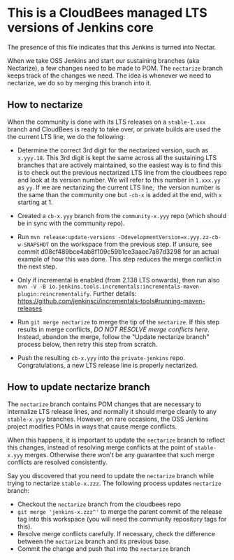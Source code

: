 # This is a CloudBees managed LTS versions of Jenkins core
The presence of this file indicates that this Jenkins is turned into Nectar.

When we take OSS Jenkins and start our sustaining branches (aka Nectarize), a few changes need
to be made to POM. The `nectarize` branch keeps track of the changes we need. The idea
is whenever we need to nectarize, we do so by merging this branch into it.

## How to nectarize
When the community is done with its LTS releases on a `stable-1.xxx` branch and CloudBees is
ready to take over, or private builds are used the the current LTS line, we do the following:

* Determine the correct 3rd digit for the nectarized version, such as `x.yyy.18`.
  This 3rd digit is kept the same across all the sustaining LTS branches that are
  actively maintained, so the easiest way is to find this is to check out the previous
  nectarized LTS line from the cloudbees repo and look at its version number.
  We will refer to this number in `1.xxx.yy` as `yy`. If we are nectarizing the current LTS line,
  the version number is the same than the community one but `-cb-x` is added at the end, with `x`
  starting at 1.

* Created a `cb-x.yyy` branch from the `community-x.yyy` repo (which should be in sync with the community repo).

* Run `mvn release:update-versions -DdevelopmentVersion=x.yyy.zz-cb-w-SNAPSHOT` on
  the workspace from the previous step. If unsure, see commit d08cf489bce4ab8f109c59b1ce3aaec7a87d3298
  for an actual example of how this was done. This step reduces the merge conflict in the next step.
* Only if incremental is enabled (from 2.138 LTS onwards), then run also `mvn -V -B io.jenkins.tools.incrementals:incrementals-maven-plugin:reincrementalify`. Further details: https://github.com/jenkinsci/incrementals-tools#running-maven-releases


* Run `git merge nectarize` to merge the tip of the `nectarize`.
  If this step results in merge conflicts, *DO NOT RESOLVE merge conflicts here*. Instead,
  abandon the merge, follow the "Update nectarize branch" process below, then retry this
  step from scratch.

* Push the resulting `cb-x.yyy` into the `private-jenkins` repo. Congratulations,
  a new LTS release line is properly nectarized.

## How to update nectarize branch
The `nectarize` branch contains POM changes that are necessary to internalize LTS release lines,
and normally it should merge cleanly to any `stable-x.yyy` branches. However, on rare occasions,
the OSS Jenkins project modifies POMs in ways that cause merge conflicts.

When this happens, it is important to update the `nectarize` branch to reflect this changes,
instead of resolving merge conflicts at the point of `stable-x.yyy` merges. Otherwise there
won't be any guarantee that such merge conflicts are resolved consistently.

Say you discovered that you need to update the `nectarize` branch while trying to nectarize
`stable-x.zzz`. The following process updates `nectarize` branch:

* Checkout the `nectarize` branch from the cloudbees repo
* `git merge 'jenkins-x.zzz^'` to merge the parent commit of the release tag into this workspace (you will need the community repository tags for this).
* Resolve merge conflicts carefully. If necessary, check the difference between the `nectarize`
  branch and its previous base.
* Commit the change and push that into the `nectarize` branch


